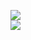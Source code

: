 [![](https://img.shields.io/badge/Made%20With-Github%20Spray-lightgrey.svg?style=for-the-badge&logo=github)](https://github.com/Annihil/github-spray#23927)  
[![](https://i.imgur.com/2DrTn0Z.gif)](https://github.com/Annihil/github-spray)